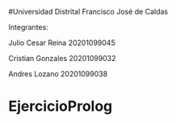 #Universidad Distrital Francisco José de Caldas

Integrantes: 

Julio Cesar Reina      20201099045

Cristian Gonzales    20201099032

Andres Lozano          20201099038

# EjercicioProlog

